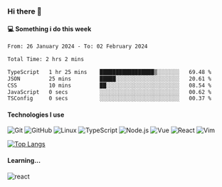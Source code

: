 ### Hi there 👋

#### 💻 Something i do this week

<!--START_SECTION:waka-->

```txt
From: 26 January 2024 - To: 02 February 2024

Total Time: 2 hrs 2 mins

TypeScript   1 hr 25 mins    █████████████████▒░░░░░░░   69.48 %
JSON         25 mins         █████░░░░░░░░░░░░░░░░░░░░   20.61 %
CSS          10 mins         ██░░░░░░░░░░░░░░░░░░░░░░░   08.54 %
JavaScript   0 secs          ░░░░░░░░░░░░░░░░░░░░░░░░░   00.62 %
TSConfig     0 secs          ░░░░░░░░░░░░░░░░░░░░░░░░░   00.37 %
```

<!--END_SECTION:waka-->


#### Technologies I use
![Git](https://img.shields.io/badge/-Git-222222?style=flat&logo=git&logoColor=F05032)
![GitHub](https://img.shields.io/badge/-GitHub-181717?style=flat&logo=github)
![Linux](https://img.shields.io/badge/-Linux-222222?style=flat&logo=linux&logoColor=FCC624)
![TypeScript](https://img.shields.io/badge/-TypeScript-000000?style=flat&logo=typescript)
![Node.js](https://img.shields.io/badge/-Node.js-222222?style=flat&logo=node.js&logoColor=339933)
![Vue](https://img.shields.io/badge/-Vue-222222?style=flat&logo=Vue.js&logoColor=4FC08D)
![React](https://img.shields.io/badge/-React-222222?style=flat&logo=React&logoColor=blue)
![Vim](https://img.shields.io/badge/-Vim-222222?style=flat&logo=Vim&logoColor=green)

[![Top Langs](https://github-readme-stats.vercel.app/api/top-langs/?username=GodlessLiu&layout=compact)](https://github.com/anuraghazra/github-readme-stats)
#### Learning...
![react](https://img.shields.io/badge/react-18-blue.svg)
